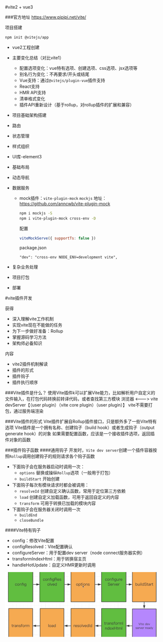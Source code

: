 
#vite2 + vue3

###官方地址 https://www.pipipi.net/vite/

项目搭建
```bash
npm init @vitejs/app
```

- vue2工程创建
- 主要变化总结（对比vite1）
  - 配置选项变化：vue特有选项、创建选项、css选项、jsx选项等
  - 别名行为变化：不再要求/开头或结尾
  - Vue支持：通过`@vitejs/plugin-vue`插件支持
  - React支持
  - HMR API支持
  - 清单格式变化
  - 插件API重新设计（基于rollup，对rollup插件的扩展和兼容）
- 项目基础架构搭建

- 路由
- 状态管理
- 样式组织
- UI库-element3
- 基础布局
- 动态导航
- 数据服务
  - mock插件：`vite-plugin-mock` `mockjs`
    地址：https://github.com/anncwb/vite-plugin-mock
    
    ```bash
    npm i mockjs -S
    npm i vite-plugin-mock cross-env -D
    ```
    配置
    
    ```js
    viteMockServe({ supportTs: false })
    ```
    
    package.json
    
    ```
    "dev": "cross-env NODE_ENV=development vite",
    ```
    
    
  
- 复杂业务处理

- 项目打包
- 部署


#vite插件开发

获得
- 深入理解vite工作机制
- 实现vite现在不能做的任务
- 为下一步做好准备：Rollup
- 掌握源码学习方法
- 架构师必备知识

内容
- vite2插件机制解读
- 插件的形式
- 插件钩子
- 插件执行顺序

###Vite插件是什么？
使用Vite插件k可以扩展Vite能力，比如解析用户自定义的文件输入，在打包代码转换前转译代码，或者查找第三方模块
浏览器 <---> vite devServer【（user plugin）（vite core plugin）（user plugin）】
vite不需要打包，通过服务端渲染

###Vite插件的形式
Vite插件扩展自Rollup插件接口，只是额外多了一些Vite特有选项
Vite插件是一个拥有名称、创建钩子（build hook）或者生成钩子（output generate hook）的对象
如果需要配置函数，应该是一个接收插件选项，返回插件对象的函数

###插件钩子函数
####通用钩子
开发时，`Vite dev server`创建一个插件容器按照`Rollup`调用创建钩子的规则请求各个钩子函数
- 下面钩子会在服务器启动时调用一次：
    - `options` 替换或操纵`Rollup`选项（一般用于打包）
    - `buildStart` 开始创建
- 下面钩子每次有模块请求时都会被调用：
    - `resolveId` 创建自定义确认函数，常用于定位第三方依赖
    - `load` 创建自定义加载函数，可用于返回自定义的内容
    - `transform` 可用于转换已加载的模块内容
- 下面钩子会在服务器关闭时调用一次
    - `buildEnd`
    - `closeBundle`

####Vite特有钩子
- config：修改Vite配置
- configResolved：Vite配置确认
- configureServer：用于配置dev server（node connect服务器实例）
- transformIndexHtml：用于转换宿主页
- handleHotUpdate：自定义HMR更新时调用

![img.png](img.png)
